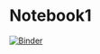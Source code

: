# Notebook1

[![Binder](https://mybinder.org/badge_logo.svg)](https://mybinder.org/v2/gh/Marylou356/Notebook1/HEAD)
